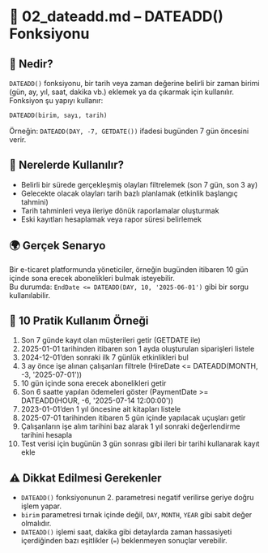 
# 📘 02_dateadd.md – DATEADD() Fonksiyonu

## 🧠 Nedir?

`DATEADD()` fonksiyonu, bir tarih veya zaman değerine belirli bir zaman birimi (gün, ay, yıl, saat, dakika vb.) eklemek ya da çıkarmak için kullanılır. Fonksiyon şu yapıyı kullanır:

```sql
DATEADD(birim, sayı, tarih)
```

Örneğin: `DATEADD(DAY, -7, GETDATE())` ifadesi bugünden 7 gün öncesini verir.

## 🎯 Nerelerde Kullanılır?

- Belirli bir sürede gerçekleşmiş olayları filtrelemek (son 7 gün, son 3 ay)
- Gelecekte olacak olayları tarih bazlı planlamak (etkinlik başlangıç tahmini)
- Tarih tahminleri veya ileriye dönük raporlamalar oluşturmak
- Eski kayıtları hesaplamak veya rapor süresi belirlemek

## 🌍 Gerçek Senaryo

Bir e-ticaret platformunda yöneticiler, örneğin bugünden itibaren 10 gün içinde sona erecek abonelikleri bulmak isteyebilir.  
Bu durumda: `EndDate <= DATEADD(DAY, 10, '2025-06-01')` gibi bir sorgu kullanılabilir.

## 🧪 10 Pratik Kullanım Örneği

1. Son 7 günde kayıt olan müşterileri getir (GETDATE ile)
2. 2025-01-01 tarihinden itibaren son 1 ayda oluşturulan siparişleri listele
3. 2024-12-01’den sonraki ilk 7 günlük etkinlikleri bul
4. 3 ay önce işe alınan çalışanları filtrele (HireDate <= DATEADD(MONTH, -3, '2025-07-01'))
5. 10 gün içinde sona erecek abonelikleri getir
6. Son 6 saatte yapılan ödemeleri göster (PaymentDate >= DATEADD(HOUR, -6, '2025-07-14 12:00:00'))
7. 2023-01-01’den 1 yıl öncesine ait kitapları listele
8. 2025-07-01 tarihinden itibaren 5 gün içinde yapılacak uçuşları getir
9. Çalışanların işe alım tarihini baz alarak 1 yıl sonraki değerlendirme tarihini hesapla
10. Test verisi için bugünün 3 gün sonrası gibi ileri bir tarihi kullanarak kayıt ekle

## ⚠️ Dikkat Edilmesi Gerekenler

- `DATEADD()` fonksiyonunun 2. parametresi negatif verilirse geriye doğru işlem yapar.
- `birim` parametresi tırnak içinde değil, `DAY`, `MONTH`, `YEAR` gibi sabit değer olmalıdır.
- `DATEADD()` işlemi saat, dakika gibi detaylarda zaman hassasiyeti içerdiğinden bazı eşitlikler (`=`) beklenmeyen sonuçlar verebilir.
